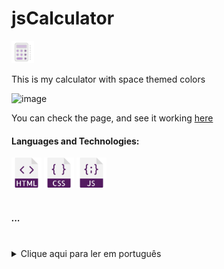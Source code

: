   <h1>jsCalculator</h1>  <img src="icons8-calculator-512.png" width="36"/>
  <p>This is my calculator with space themed colors</p>

![image](https://github.com/yasminconstantino/jsCalculator/assets/112824120/73014af2-1e0f-4bf8-9984-afc589aa7559)

  
  <p>You can check the page, and see it working <a href="https://yasminconstantino.github.io/jsCalculator/">here</a></p>

  <h4> Languages and Technologies:</h4>
  <div>
    <img src="html (2).png" width="48"/>
    <img src="css (2).png" width="48"/>
    <img src="javascript (1).png" width="48"/>
  </div>
<br>
<h5>...</h5>
<br>
<section>
  <details>
    <summary>Clique aqui para ler em português</summary>
    <p>Essa é a minha calcualdora com uma tematica em cores espaciais</p>
    <p>Você pode acessar a página e ver ela funcionando <a href="https://yasminconstantino.github.io/jsCalculator/">aqui</a></p>
    <h4>Linguagens e tecnologias utilizadas:</h4>
    <div>
        <img src="html (2).png" width="38"/>
        <img src="css (2).png" width="38"/>
        <img src="javascript (1).png" width="38"/>
    </div>
  </details>
</section>
